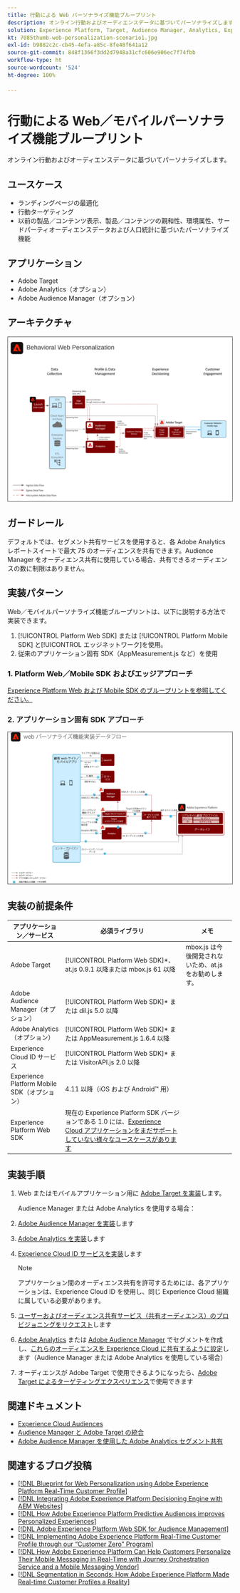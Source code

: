 ```yaml
---
title: 行動による Web パーソナライズ機能ブループリント
description: オンライン行動およびオーディエンスデータに基づいてパーソナライズします。
solution: Experience Platform, Target, Audience Manager, Analytics, Experience Cloud Services, Data Collection
kt: 7085thumb-web-personalization-scenario1.jpg
exl-id: b9882c2c-cb45-4efa-a85c-8fe48f641a12
source-git-commit: 848f1366f3dd2d7948a31cfc606e906ec7f74fbb
workflow-type: ht
source-wordcount: '524'
ht-degree: 100%

---
```


# 行動による Web／モバイルパーソナライズ機能ブループリント

オンライン行動およびオーディエンスデータに基づいてパーソナライズします。

## ユースケース

* ランディングページの最適化
* 行動ターゲティング
* 以前の製品／コンテンツ表示、製品／コンテンツの親和性、環境属性、サードパーティオーディエンスデータおよび人口統計に基づいたパーソナライズ機能

## アプリケーション

* Adobe Target
* Adobe Analytics（オプション）
* Adobe Audience Manager（オプション）

## アーキテクチャ

<img src="assets/behavioral_personalization.svg" alt="行動による Web パーソナライズ機能ブループリントの参照アーキテクチャ" style="border:1px solid #4a4a4a" />


## ガードレール

デフォルトでは、セグメント共有サービスを使用すると、各 Adobe Analytics レポートスイートで最大 75 のオーディエンスを共有できます。Audience Manager をオーディエンス共有に使用している場合、共有できるオーディエンスの数に制限はありません。 

## 実装パターン

Web／モバイルパーソナライズ機能ブループリントは、以下に説明する方法で実装できます。

1. [!UICONTROL Platform Web SDK] または [!UICONTROL Platform Mobile SDK] と[!UICONTROL エッジネットワーク]を使用。
1. 従来のアプリケーション固有 SDK（AppMeasurement.js など）を使用

### 1. Platform Web／Mobile SDK およびエッジアプローチ

[Experience Platform Web および Mobile SDK のブループリントを参照してください。](../data-ingestion/websdk.md)

### 2. アプリケーション固有 SDK アプローチ

<img src="assets/app_sdk_flow.png" alt="アプリケーション固有 SDK アプローチの参照アーキテクチャ" style="border:1px solid #4a4a4a" />

## 実装の前提条件

| アプリケーション／サービス | 必須ライブラリ | メモ |
|---|---|---|
| Adobe Target | [!UICONTROL Platform Web SDK]*、at.js 0.9.1 以降または mbox.js 61 以降 | mbox.js は今後開発されないため、at.js をお勧めします。 |
| Adobe Audience Manager（オプション） | [!UICONTROL Platform Web SDK]* または dil.js 5.0 以降 |  |
| Adobe Analytics（オプション） | [!UICONTROL Platform Web SDK]* または AppMeasurement.js 1.6.4 以降 |  |
| Experience Cloud ID サービス | [!UICONTROL Platform Web SDK]* または VisitorAPI.js 2.0 以降 |  |
| Experience Platform Mobile SDK（オプション） | 4.11 以降（iOS および Android™ 用） |  |
| Experience Platform Web SDK | 現在の Experience Platform SDK バージョンである 1.0 には、[Experience Cloud アプリケーションをまだサポートしていない様々なユースケースがあります](https://github.com/adobe/alloy/projects/5) |  |

## 実装手順

1. Web またはモバイルアプリケーション用に [Adobe Target を実装](https://experienceleague.adobe.com/docs/target/using/implement-target/implementing-target.html?lang=ja)します。

   Audience Manager または Adobe Analytics を使用する場合：

1. [Adobe Audience Manager を実装](https://experienceleague.adobe.com/docs/audience-manager/user-guide/implementation-integration-guides/implement-audience-manager.html?lang=ja)します
1. [Adobe Analytics を実装](https://experienceleague.adobe.com/docs/analytics/implementation/home.html?lang=ja)します
1. [Experience Cloud ID サービスを実装](https://experienceleague.adobe.com/docs/id-service/using/implementation/implementation-guides.html?lang=ja)します

   >[!NOTE]
   >
   >アプリケーション間のオーディエンス共有を許可するためには、各アプリケーションは、Experience Cloud ID を使用し、同じ Experience Cloud 組織に属している必要があります。

1. [ユーザーおよびオーディエンス共有サービス（共有オーディエンス）のプロビジョニングをリクエスト](https://www.adobe.com/go/audiences)します
1. [Adobe Analytics](https://experienceleague.adobe.com/docs/analytics/components/segmentation/segmentation-workflow/seg-build.html?lang=ja) または [Adobe Audience Manager](https://experienceleague.adobe.com/docs/audience-manager/user-guide/features/segments/segment-builder.html?lang=ja) でセグメントを作成し、[これらのオーディエンスを Experience Cloud に共有するように設定](https://experienceleague.adobe.com/docs/analytics/components/segmentation/segmentation-workflow/seg-publish.html?lang=ja)します（Audience Manager または Adobe Analytics を使用している場合）
1. オーディエンスが Adobe Target で使用できるようになったら、[Adobe Target によるターゲティングエクスペリエンス](https://experienceleague.adobe.com/docs/target/using/audiences/target.html?lang=ja)で使用できます

## 関連ドキュメント

* [Experience Cloud Audiences](https://experienceleague.adobe.com/docs/core-services/interface/audiences/audience-library.html?lang=ja)
* [Audience Manager と Adobe Target の統合](https://experienceleague.adobe.com/docs/audience-manager/user-guide/implementation-integration-guides/integration-other-solutions/aam-target-integration.html?lang=ja)
* [Adobe Audience Manager を使用した Adobe Analytics セグメント共有](https://experienceleague.adobe.com/docs/analytics/components/segmentation/segmentation-workflow/seg-publish.html?lang=ja)


## 関連するブログ投稿

* [[!DNL Blueprint for Web Personalization using Adobe Experience Platform Real-Time Customer Profile]](https://medium.com/adobetech/blueprint-for-web-personalization-using-adobe-experience-platform-real-time-customer-profile-fef2ce7a4b2f)
* [[!DNL Integrating Adobe Experience Platform Decisioning Engine with AEM Websites]](https://jaeness.medium.com/integrating-adobe-experience-platform-decisioning-engine-with-aem-websites-9c222acd12e2)
* [[!DNL How Adobe Experience Platform Predictive Audiences improves Personalized Experiences]](https://medium.com/adobetech/how-adobe-experience-platform-predictive-audiences-improves-personalized-experiences-1f75a60cb7a3)
* [[!DNL Adobe Experience Platform Web SDK for Audience Management]](https://medium.com/adobetech/adobe-experience-platform-web-sdk-for-audience-management-751fa6d063bc)
* [[!DNL Implementing Adobe Experience Platform Real-Time Customer Profile through our “Customer Zero” Program]](https://medium.com/adobetech/implementing-adobe-experience-platform-real-time-customer-profile-through-our-customer-zero-32e7cd952896)
* [[!DNL How Adobe Experience Platform Can Help Customers Personalize Their Mobile Messaging in Real-Time with Journey Orchestration Service and a Mobile Messaging Vendor]](https://medium.com/adobetech/how-adobe-experience-platform-helped-a-client-personalize-their-mobile-messaging-in-real-time-with-7d634aefa098)
* [[!DNL Segmentation in Seconds: How Adobe Experience Platform Made Real-time Customer Profiles a Reality]](https://medium.com/adobetech/segmentation-in-seconds-how-adobe-experience-platform-made-real-time-customer-profiles-a-reality-a7a8552b0847)
